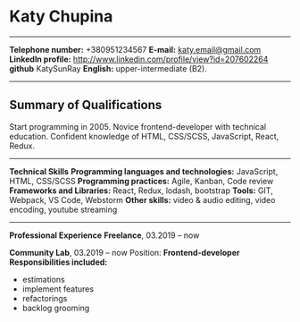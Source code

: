 # Katy Chupina

---

**Telephone number:** +380951234567
**E-mail:** katy.email@gmail.com
**LinkedIn profile:** http://www.linkedin.com/profile/view?id=207602264
**github** KatySunRay
**English:** upper-intermediate (B2).

---

## Summary of Qualifications

Start programming in 2005. Novice frontend-developer with technical education. Confident knowledge of HTML, CSS/SCSS, JavaScript, React, Redux.

---

**Technical Skills**
**Programming languages and technologies:** JavaScript, HTML, CSS/SCSS
**Programming practices:** Agile, Kanban, Code review
**Frameworks and Libraries:** React, Redux, lodash, bootstrap
**Tools:** GIT, Webpack, VS Code, Webstorm
**Other skills:** video & audio editing, video encoding, youtube streaming

---

**Professional Experience**
**Freelance**, 03.2019 – now

**Community Lab**, 03.2019 – now
Position: **Frontend-developer**
**Responsibilities included:**

- estimations
- implement features
- refactorings
- backlog grooming
